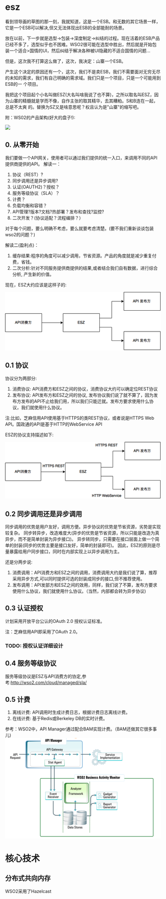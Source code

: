 # esz

看到领导画的草图的那一刻，我就知道，这是一个ESB。和无数的其它场景一样，它是一个ESB可以解决,但又无法体现出ESB的全部能耐的场景。

放在以前，下一步就是选型->包装->深度制定->纠结的过程。现在活着的ESB产品已经不多了，选型似乎也不困难。WSO2很可能在选型中胜出，然后就是开始包装一个适合>国情的UI，然后纠结于解决各种被UI隐藏的不适合国情的问题...

但是，这次我不打算这么做了，这次，我决定：山寨一个ESB。

产生这个决定的原因还有一个，这次，我们不是卖ESB，我们不需要面对无穷无尽的未知的需求，我们有自己明确的需求域。我们只是一个项目，只是一个可能用到ESB的一
个项目。

我把这个项目起个小名叫做ESZ(大名叫啥我说了也不算)，之所以取名叫ESZ，因为山寨的精髓就是学而不像，自作主张的取其精华，去其糟粕。S和B连在一起，总是不太爽
的。替换为SZ又是啥意思呢？权且认为是"山寨"的缩写吧。

附：WS02的产品架构(好大的盘子!):

![](http://b.content.wso2.com/sites/all/themes/wso2-v6/images/wso2-platform-diagram.png)


## 0. 从零开始

我们要做一个API网关，使用者可以通过我们提供的统一入口，来调用不同的API提供商提供的API。
解读一：
 1. 协议（REST）?
 2. 同步调用还是异步调用?
 3. 认证(OAUTH2)？授权？
 4. 服务等级协议（SLA）？
 5. 计费？
 6. 负载均衡和容错？
 7. API管理?版本?文档?热部署？发布和查找?监控?
 8. 二次开发？(协议适配？流程编排？）

对于每个问题，要么明确不考虑，要么就要考虑清楚。(要不我们重新谈谈包装wso2的问题？)

解读二(盈利点)：
 1. 缓存结果:程序的角度可以减少调用，节省资源。产品的角度就是减少重复付费，省钱。
 2. 二次分析:针对不同服务提供商提供的结果,或者结合我们自有数据，进行综合分析, 产生新的价值。

现在，ESZ大约应该是这样子的:
 
![](res/ESZ0.png)


## 0.1 协议

协议分为两部分:
1. 消费协议: API消费方和ESZ之间的协议，消费协议大约可以确定位REST协议
2. 发布协议: API发布方和ESZ之间的协议, 发布协议我们说了就不算了，因为发布方发布的API不止给我们用，所以我们只能迁就。发布方要求使用什么协议，我们就使用什么协议。

注:比如，芝麻信用API使用基于HTTPS的类REST协议，或者说是HTTPS Web API。国政通的API是基于HTTP的WebService API

ESZ的协议支持描述如下:

![](res/ESZ01.png)

## 0.2 同步调用还是异步调用

同步调用的优势是用户友好，调用方便。异步协议的优势是节省资源，劣势是实现较复杂。
同步转异步，改造难度大(异步的优势是节省资源，所以只能是改造为真异步，而不是简单封装为异步接口)。
异步转同步，只需要在接口层面上做一个简单的封装(同步的优势主要是接口友好，简单的封装即可)。
因此，ESZ的原则是尽量暴露给用户同步接口，同时在内部实现上以异步调用为主。

还是分两步说:
1. 消费调用：API消费方和ESZ之间的调用，消费调用大约是我们说了算，推荐采用异步方式,可以同时提供可选的封装成同步的接口,但不推荐使用。
2. 发布调用：API发部方和ESZ之间的效用，同样，我们说了不算，发布方要求使用什么协议，我们就使用什么协议。（当然，内部都会转为异步协议)

## 0.3 认证授权

计划采用开放平台公认的OAuth 2.0 授权认证标准。

注：芝麻信用API即采用了OAuth 2.0。

### TODO: 授权认证详细设计

## 0.4 服务等级协议

服务等级协议是ESZ与API消费方的协定,参考:http://wso2.com/cloud/managed/sla/

## 0.5 计费

1. 离线计费: API调用时生成计费日志，根据计费日志离线计费。
2. 在线计费: 基于Redis或Berkeley DB的实时计费。


参考：WSO2中，API Manager通过配合BAM实现计费。（BAM还做其它很多事儿)
![](res/WSO2.billing.png)



# 核心技术

## 分布式共向内存

WSO2采用了Hazelcast



